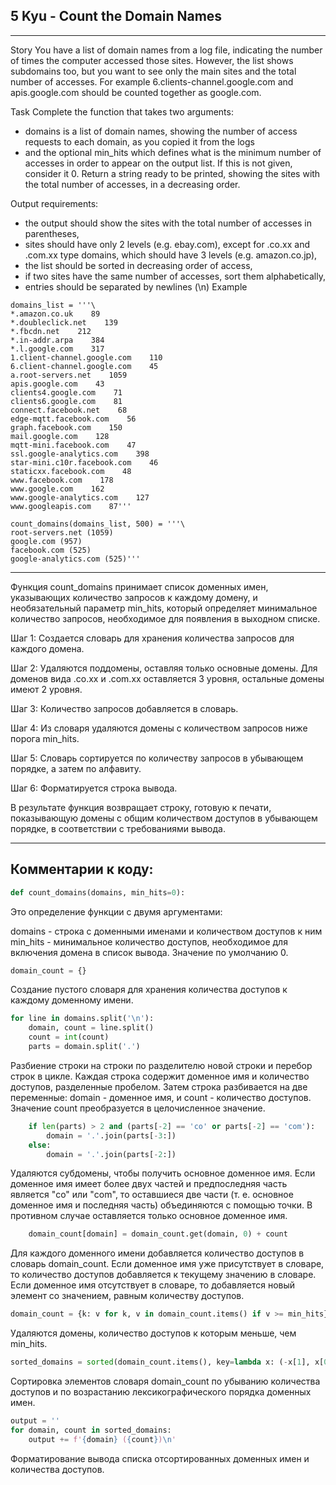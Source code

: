 ## 5 Kyu - Count the Domain Names
---
Story
You have a list of domain names from a log file, indicating the number of times the computer accessed those sites. However, the list shows subdomains too, but you want to see only the main sites and the total number of accesses. For example 6.clients-channel.google.com and apis.google.com should be counted together as google.com.

Task
Complete the function that takes two arguments:

- domains is a list of domain names, showing the number of access requests to each domain, as you copied it from the logs
- and the optional min_hits which defines what is the minimum number of accesses in order to appear on the output list. If this is not given, consider it 0.
Return a string ready to be printed, showing the sites with the total number of accesses, in a decreasing order.

Output requirements:

- the output should show the sites with the total number of accesses in parentheses,
- sites should have only 2 levels (e.g. ebay.com), except for .co.xx and .com.xx type domains, which should have 3 levels (e.g. amazon.co.jp),
- the list should be sorted in decreasing order of access,
- if two sites have the same number of accesses, sort them alphabetically,
- entries should be separated by newlines (\n)
Example
```
domains_list = '''\
*.amazon.co.uk    89
*.doubleclick.net    139
*.fbcdn.net    212
*.in-addr.arpa    384
*.l.google.com    317
1.client-channel.google.com    110
6.client-channel.google.com    45
a.root-servers.net    1059
apis.google.com    43
clients4.google.com    71
clients6.google.com    81
connect.facebook.net    68
edge-mqtt.facebook.com    56
graph.facebook.com    150
mail.google.com    128
mqtt-mini.facebook.com    47
ssl.google-analytics.com    398
star-mini.c10r.facebook.com    46
staticxx.facebook.com    48
www.facebook.com    178
www.google.com    162
www.google-analytics.com    127
www.googleapis.com    87'''

count_domains(domains_list, 500) = '''\
root-servers.net (1059)
google.com (957)
facebook.com (525)
google-analytics.com (525)'''
```

---
Функция count_domains принимает список доменных имен, указывающих количество запросов к каждому домену, и необязательный параметр min_hits, который определяет минимальное количество запросов, необходимое для появления в выходном списке.

Шаг 1: Создается словарь для хранения количества запросов для каждого домена.

Шаг 2: Удаляются поддомены, оставляя только основные домены. Для доменов вида .co.xx и .com.xx оставляется 3 уровня, остальные домены имеют 2 уровня.

Шаг 3: Количество запросов добавляется в словарь.

Шаг 4: Из словаря удаляются домены с количеством запросов ниже порога min_hits.

Шаг 5: Словарь сортируется по количеству запросов в убывающем порядке, а затем по алфавиту.

Шаг 6: Форматируется строка вывода.

В результате функция возвращает строку, готовую к печати, показывающую домены с общим количеством доступов в убывающем порядке, в соответствии с требованиями вывода.

---

## Комментарии к коду:


```python
def count_domains(domains, min_hits=0):
```
Это определение функции с двумя аргументами:

domains - строка с доменными именами и количеством доступов к ним
min_hits - минимальное количество доступов, необходимое для включения домена в список вывода. Значение по умолчанию 0.
```python
domain_count = {}
```
Создание пустого словаря для хранения количества доступов к каждому доменному имени.

```python
for line in domains.split('\n'):
    domain, count = line.split()
    count = int(count)
    parts = domain.split('.')
```
Разбиение строки на строки по разделителю новой строки и перебор строк в цикле. Каждая строка содержит доменное имя и количество доступов, разделенные пробелом. Затем строка разбивается на две переменные: domain - доменное имя, и count - количество доступов. Значение count преобразуется в целочисленное значение.

```python
    if len(parts) > 2 and (parts[-2] == 'co' or parts[-2] == 'com'):
        domain = '.'.join(parts[-3:])
    else:
        domain = '.'.join(parts[-2:])
```
Удаляются субдомены, чтобы получить основное доменное имя. Если доменное имя имеет более двух частей и предпоследняя часть является "co" или "com", то оставшиеся две части (т. е. основное доменное имя и последняя часть) объединяются с помощью точки. В противном случае оставляется только основное доменное имя.

```python
    domain_count[domain] = domain_count.get(domain, 0) + count
```
Для каждого доменного имени добавляется количество доступов в словарь domain_count. Если доменное имя уже присутствует в словаре, то количество доступов добавляется к текущему значению в словаре. Если доменное имя отсутствует в словаре, то добавляется новый элемент со значением, равным количеству доступов.

```python
domain_count = {k: v for k, v in domain_count.items() if v >= min_hits}
```
Удаляются домены, количество доступов к которым меньше, чем min_hits.

```python
sorted_domains = sorted(domain_count.items(), key=lambda x: (-x[1], x[0]))
```
Сортировка элементов словаря domain_count по убыванию количества доступов и по возрастанию лексикографического порядка доменных имен.

```python
output = ''
for domain, count in sorted_domains:
    output += f'{domain} ({count})\n'
```
Форматирование вывода списка отсортированных доменных имен и количества доступов.
